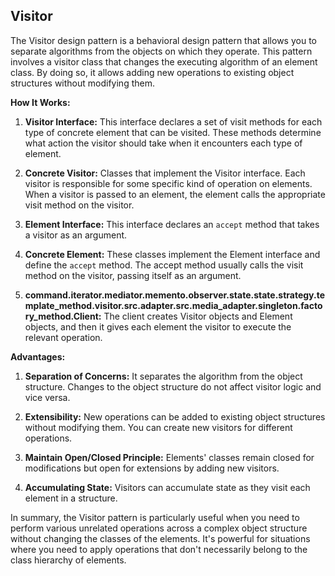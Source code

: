 ## Visitor

The Visitor design pattern is a behavioral design pattern that allows you to separate algorithms from the objects on which they operate. This pattern involves a visitor class that changes the executing algorithm of an element class. By doing so, it allows adding new operations to existing object structures without modifying them.

**How It Works:**

1. **Visitor Interface:** This interface declares a set of visit methods for each type of concrete element that can be visited. These methods determine what action the visitor should take when it encounters each type of element.

2. **Concrete Visitor:** Classes that implement the Visitor interface. Each visitor is responsible for some specific kind of operation on elements. When a visitor is passed to an element, the element calls the appropriate visit method on the visitor.

3. **Element Interface:** This interface declares an `accept` method that takes a visitor as an argument.

4. **Concrete Element:** These classes implement the Element interface and define the `accept` method. The accept method usually calls the visit method on the visitor, passing itself as an argument.

5. **command.iterator.mediator.memento.observer.state.state.strategy.template_method.visitor.src.adapter.src.media_adapter.singleton.factory_method.Client:** The client creates Visitor objects and Element objects, and then it gives each element the visitor to execute the relevant operation.

**Advantages:**

1. **Separation of Concerns:** It separates the algorithm from the object structure. Changes to the object structure do not affect visitor logic and vice versa.

2. **Extensibility:** New operations can be added to existing object structures without modifying them. You can create new visitors for different operations.

3. **Maintain Open/Closed Principle:** Elements' classes remain closed for modifications but open for extensions by adding new visitors.

4. **Accumulating State:** Visitors can accumulate state as they visit each element in a structure.

In summary, the Visitor pattern is particularly useful when you need to perform various unrelated operations across a complex object structure without changing the classes of the elements. It's powerful for situations where you need to apply operations that don't necessarily belong to the class hierarchy of elements.